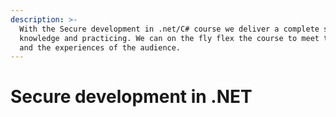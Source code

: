 ```yaml
---
description: >-
  With the Secure development in .net/C# course we deliver a complete set of
  knowledge and practicing. We can on the fly flex the course to meet the level
  and the experiences of the audience.
---
```


# Secure development in .NET



